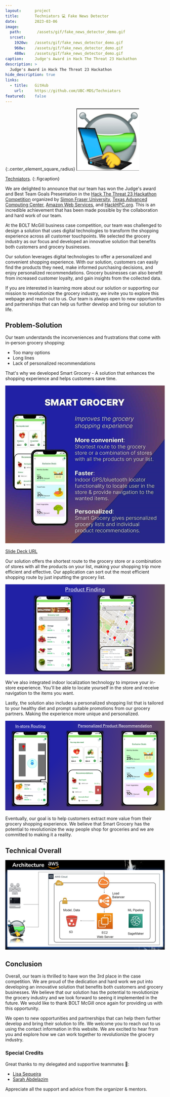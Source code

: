 ```yaml
---
layout:      project
title:       Techniators 💻 Fake News Detector
date:        2023-03-06
image:
  path:       /assets/gif/fake_news_detector_demo.gif
  srcset:
    1920w:   /assets/gif/fake_news_detector_demo.gif
    960w:    /assets/gif/fake_news_detector_demo.gif
    480w:    /assets/gif/fake_news_detector_demo.gif
caption:     Judge's Award in Hack The Threat 23 Hackathon
description: >
  Judge's Award in Hack The Threat 23 Hackathon
hide_description: true
links:
  - title:   GitHub
    url:     https://github.com/UBC-MDS/Techniators
featured:    false
---
```


{:.center_element_square_radius}
![sticker](/assets/img/projects/techniators/techniators_sticker.png)

[Techniators](https://hackhpc.github.io/HacktheThreat23/teams/#Techniators).
{:.figcaption}


We are delighted to announce that our team has won the Judge's award and Best Team Goals Presentation in the
[Hack The Threat 23 Hackathon Competition](https://hackhpc.github.io/HacktheThreat23/)
organized by [Simon Fraser University]((https://www.sfu.ca/big-data.html)), [Texas Advanced Computing Center](https://www.tacc.utexas.edu/), [Amazon Web Services](https://aws.amazon.com/), and [HackHPC.org](http://hackhpc.org/). This is an incredible achievement that has been made possible by the collaboration and hard work of our team.

At the BOLT McGill business case competition, our team was challenged to design a solution that uses digital technologies to transform the shopping experience across all customer touchpoints. We selected the grocery industry as our focus and developed an innovative solution that benefits both customers and grocery businesses.

Our solution leverages digital technologies to offer a personalized and convenient shopping experience. With our solution, customers can easily find the products they need, make informed purchasing decisions, and enjoy personalized recommendations. Grocery businesses can also benefit from increased customer loyalty, and gain insights from the collected data.

If you are interested in learning more about our solution or supporting our mission to revolutionize the grocery industry, we invite you to explore this webpage and reach out to us.
Our team is always open to new opportunities and partnerships that can help us further develop and bring our solution to life.

## Problem-Solution

Our team understands the inconveniences and frustrations that come with in-person grocery shopping:

- Too many options
- Long lines
- Lack of personalized recommendations

That's why we developed Smart Grocery - A solution that enhances the shopping experience and helps customers save time.

![one_page](/assets/img/projects/smart_grocery/smart_grocery_one_page.jpg)

[Slide Deck URL](https://github.com/UBC-MDS/Techniators/blob/main/Techniators_hackthethreat23_presentation.pdf)

Our solution offers the shortest route to the grocery store or a combination of stores with all the products on your list, making your shopping trip more efficient and effective. Our application can sort out the most efficient shopping route by just inputting the grocery list.

![Product Finder](/assets/img/projects/smart_grocery/sol_1_product_finding.png)

We've also integrated indoor localization technology to improve your in-store experience. You'll be able to locate yourself in the store and receive navigation to the items you want.

Lastly, the solution also includes a personalized shopping list that is tailored to your healthy diet and prompt suitable promotions from our grocery partners. Making the experience more unique and personalized.

![Sol2_3](/assets/img/projects/smart_grocery/sol_2_3_routing_recommendationpng.png)

Eventually, our goal is to help customers extract more value from their grocery shopping experience. We believe that Smart Grocery has the potential to revolutionize the way people shop for groceries and we are committed to making it a reality.

## Technical Overall

![Architecture](/assets/img/projects/techniators/fake_news_detector_architecture.png)

## Conclusion

Overall, our team is thrilled to have won the 3rd place in the case competition. We are proud of the dedication and hard work we put into developing an innovative solution that benefits both customers and grocery businesses. We believe that our solution has the potential to revolutionize the grocery industry and we look forward to seeing it implemented in the future. We would like to thank BOLT McGill once again for providing us with this opportunity.

We open to new opportunities and partnerships that can help them further develop and bring their solution to life. We welcome you to reach out to us using the contact information in this website. We are excited to hear from you and explore how we can work together to revolutionize the grocery industry.

### Special Credits

Great thanks to my delegated and supportive teammates 🙌:

- [Lisa Sequeira](https://ca.linkedin.com/in/lisasequeira)
- [Sarah Abdelazim](https://www.linkedin.com/in/sarah-abdelazim-09709bb2)

Appreciate all the support and advice from the organizer & mentors.
